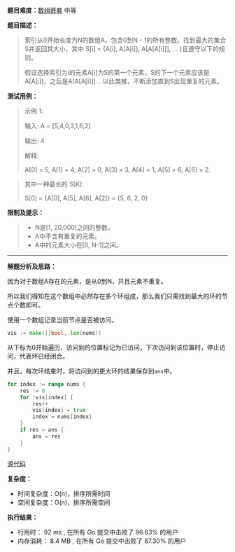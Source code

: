
**题目难度：**[数组嵌套](https://leetcode.cn/problems/array-nesting/) 中等

**题目描述：**

> 索引从0开始长度为N的数组A，包含0到N - 1的所有整数。找到最大的集合S并返回其大小，其中 S[i] = {A[i], A[A[i]], A[A[A[i]]], ... }且遵守以下的规则。
>
> 假设选择索引为i的元素A[i]为S的第一个元素，S的下一个元素应该是A[A[i]]，之后是A[A[A[i]]]... 以此类推，不断添加直到S出现重复的元素。


**测试用例：**

> 示例 1:
>
> 输入: A = [5,4,0,3,1,6,2]
> 
> 输出: 4
> 
> 解释:
> 
> A[0] = 5, A[1] = 4, A[2] = 0, A[3] = 3, A[4] = 1, A[5] = 6, A[6] = 2.

> 其中一种最长的 S[K]:
> 
> S[0] = {A[0], A[5], A[6], A[2]} = {5, 6, 2, 0}

**限制及提示：**
> - N是[1, 20,000]之间的整数。
> - A中不含有重复的元素。
> - A中的元素大小在[0, N-1]之间。

---
**解题分析及思路：**

因为对于数组A存在的元素，是从0到N，并且元素不重复。

所以我们得知在这个数组中必然存在多个环组成，那么我们只需找到最大的环的节点个数即可。

使用一个数组记录当前节点是否被访问。
```go
vis := make([]bool, len(nums))
```

从下标为0开始遍历，访问到的位置标记为已访问，下次访问到该位置时，停止访问，代表环已经闭合。

并且，每次环结束时，将访问到的更大环的结果保存到`ans`中。
```go
for index := range nums {
    res := 0
    for !vis[index] {
        res++
        vis[index] = true
        index = nums[index]
    }
    if res > ans {
		ans = res
    }
}
```

[源代码](https://github.com/lomtom/algorithm-go/blob/main/leetcode/565数组嵌套_test.go)

**复杂度：**
- 时间复杂度：O(n)，排序所需时间
- 空间复杂度：O(n)，排序所需空间

**执行结果：**

- 行用时： 92 ms , 在所有 Go 提交中击败了 96.83% 的用户
- 内存消耗： 8.4 MB , 在所有 Go 提交中击败了 87.30% 的用户